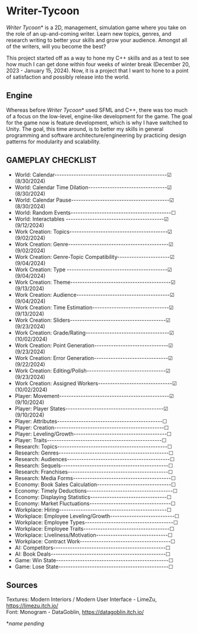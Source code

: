 # Writer-Tycoon
_Writer Tycoon_* is a 2D, management, simulation game where you take on the role of an up-and-coming writer. Learn new topics, genres, and research writing to better your skills and grow your audience. Amongst all of the writers, will you become the best?

This project started off as a way to hone my C++ skills and as a test to see how much I can get done within four weeks of winter break (December 20, 2023 - January 15, 2024). Now, it is a project that I want to hone to a point of satisfaction and possibly release into the world.

## Engine
Whereas before _Writer Tycoon_* used SFML and C++, there was too much of a focus on the low-level, engine-like development for the game. The goal for the game now is feature development, which is why I have switched to Unity. The goal, this time around, is to better my skills in general programming and software architecture/engineering by practicing design patterns for modularity and scalability.

## GAMEPLAY CHECKLIST
* World: Calendar-----------------------------------------------☑ (8/30/2024)
* World: Calendar Time Dilation---------------------------------☑ (8/30/2024)
* World: Calendar Pause-----------------------------------------☑ (8/30/2024)
* World: Random Events------------------------------------------☐
* World: Interactables -----------------------------------------☑ (9/12/2024)
* Work Creation: Topics-----------------------------------------☑ (9/02/2024)
* Work Creation: Genre------------------------------------------☑ (9/02/2024)
* Work Creation: Genre-Topic Compatibility----------------------☑ (9/04/2024)
* Work Creation: Type ------------------------------------------☑ (9/04/2024)
* Work Creation: Theme------------------------------------------☑ (9/13/2024)
* Work Creation: Audience---------------------------------------☑ (9/04/2024)
* Work Creation: Time Estimation--------------------------------☑ (9/13/2024)
* Work Creation: Sliders----------------------------------------☑ (9/23/2024)
* Work Creation: Grade/Rating-----------------------------------☑ (10/02/2024)
* Work Creation: Point Generation-------------------------------☑ (9/23/2024)
* Work Creation: Error Generation-------------------------------☑ (9/22/2024)
* Work Creation: Editing/Polish---------------------------------☑ (9/23/2024)
* Work Creation: Assigned Workers-------------------------------☑ (10/02/2024)
* Player: Movement----------------------------------------------☑ (9/10/2024)
* Player: Player States-----------------------------------------☑ (9/10/2024)
* Player: Attributes--------------------------------------------☐
* Player: Creation----------------------------------------------☐
* Player: Leveling/Growth---------------------------------------☐
* Player: Traits------------------------------------------------☐
* Research: Topics----------------------------------------------☐
* Research: Genres----------------------------------------------☐
* Research: Audiences-------------------------------------------☐
* Research: Sequels---------------------------------------------☐
* Research: Franchises------------------------------------------☐
* Research: Media Forms-----------------------------------------☐
* Economy: Book Sales Calculation-------------------------------☐
* Economy: Timely Deductions------------------------------------☐
* Economy: Displaying Statistics--------------------------------☐
* Economy: Market Fluctuations----------------------------------☐
* Workplace: Hiring---------------------------------------------☐
* Workplace: Employee Leveling/Growth---------------------------☐
* Workplace: Employee Types-------------------------------------☐
* Workplace: Employee Traits------------------------------------☐
* Workplace: Liveliness/Motivation------------------------------☐
* Workplace: Contract Work--------------------------------------☐
* AI: Competitors-----------------------------------------------☐
* AI: Book Deals------------------------------------------------☐
* Game: Win State-----------------------------------------------☐
* Game: Lose State----------------------------------------------☐

## Sources
Textures: Modern Interiors / Modern User Interface - LimeZu, https://limezu.itch.io/<br>
Font: Monogram - DataGoblin, https://datagoblin.itch.io/


*_name pending_
